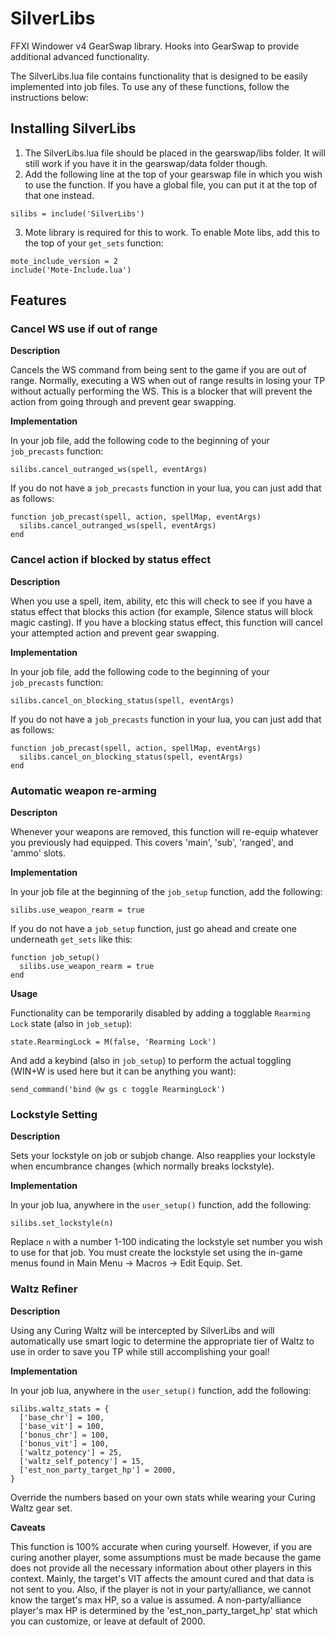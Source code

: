 # SilverLibs
FFXI Windower v4 GearSwap library. Hooks into GearSwap to provide additional advanced functionality.

The SilverLibs.lua file contains functionality that is designed to be easily implemented into job files. To use any of these functions, follow the instructions below:

## Installing SilverLibs
1. The SilverLibs.lua file should be placed in the gearswap/libs folder. It will still work if you have it in the gearswap/data folder though.
2. Add the following line at the top of your gearswap file in which you wish to use the function. If you have a global file, you can put it at the top of that one instead.
```
silibs = include('SilverLibs')
```
3. Mote library is required for this to work. To enable Mote libs, add this to the top of your `get_sets` function:
```
mote_include_version = 2
include('Mote-Include.lua')
```

## Features

### Cancel WS use if out of range
**Description**

Cancels the WS command from being sent to the game if you are out of range. Normally, executing a WS when out of range results in losing your TP without actually performing the WS. This is a blocker that will prevent the action from going through and prevent gear swapping.

**Implementation**

In your job file, add the following code to the beginning of your `job_precasts` function:
```
silibs.cancel_outranged_ws(spell, eventArgs)
```

If you do not have a `job_precasts` function in your lua, you can just add that as follows:
```
function job_precast(spell, action, spellMap, eventArgs)
  silibs.cancel_outranged_ws(spell, eventArgs)
end
```

### Cancel action if blocked by status effect
**Description**

When you use a spell, item, ability, etc this will check to see if you have a status effect that blocks this action (for example, Silence status will block magic casting). If you have a blocking status effect, this function will cancel your attempted action and prevent gear swapping.

**Implementation**

In your job file, add the following code to the beginning of your `job_precasts` function:
```
silibs.cancel_on_blocking_status(spell, eventArgs)
```

If you do not have a `job_precasts` function in your lua, you can just add that as follows:
```
function job_precast(spell, action, spellMap, eventArgs)
  silibs.cancel_on_blocking_status(spell, eventArgs)
end
```

### Automatic weapon re-arming
**Descripton**

Whenever your weapons are removed, this function will re-equip whatever you previously had equipped. This covers 'main', 'sub', 'ranged', and 'ammo' slots.

**Implementation**

In your job file at the beginning of the `job_setup` function, add the following:
```
silibs.use_weapon_rearm = true
```
If you do not have a `job_setup` function, just go ahead and create one underneath `get_sets` like this:
```
function job_setup()
  silibs.use_weapon_rearm = true
end
```

**Usage**

Functionality can be temporarily disabled by adding a togglable `Rearming Lock` state (also in `job_setup`):
```
state.RearmingLock = M(false, 'Rearming Lock')
```

And add a keybind (also in `job_setup`) to perform the actual toggling (WIN+W is used here but it can be anything you want):
```
send_command('bind @w gs c toggle RearmingLock')
```

### Lockstyle Setting
**Description**

Sets your lockstyle on job or subjob change. Also reapplies your lockstyle when encumbrance changes (which normally breaks lockstyle).

**Implementation**

In your job lua, anywhere in the `user_setup()` function, add the following:
```
silibs.set_lockstyle(n)
```
Replace `n` with a number 1-100 indicating the lockstyle set number you wish to use for that job. You must create the lockstyle set using the in-game menus found in Main Menu -> Macros -> Edit Equip. Set.

### Waltz Refiner
**Description**

Using any Curing Waltz will be intercepted by SilverLibs and will automatically use smart logic to determine the appropriate tier of Waltz to use in order to save you TP while still accomplishing your goal!

**Implementation**

In your job lua, anywhere in the `user_setup()` function, add the following:
```
silibs.waltz_stats = {
  ['base_chr'] = 100,
  ['base_vit'] = 100,
  ['bonus_chr'] = 100,
  ['bonus_vit'] = 100,
  ['waltz_potency'] = 25,
  ['waltz_self_potency'] = 15,
  ['est_non_party_target_hp'] = 2000,
}
```
Override the numbers based on your own stats while wearing your Curing Waltz gear set.

**Caveats**

This function is 100% accurate when curing yourself. However, if you are curing another player, some assumptions must be made because the game does not provide all the necessary information about other players in this context. Mainly, the target's VIT affects the amount cured and that data is not sent to you. Also, if the player is not in your party/alliance, we cannot know the target's max HP, so a value is assumed. A non-party/alliance player's max HP is determined by the 'est_non_party_target_hp' stat which you can customize, or leave at default of 2000.